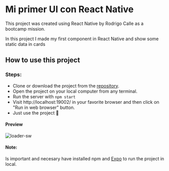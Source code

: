 # Mi primer UI con React Native

This project was created using React Native by Rodrigo Calle as a bootcamp mission.


In this project I made my first component in React Native and show some static data in cards

## How to use this project
### Steps: 
* Clone or download the project from the [repository](https://github.com/rodrigo-calle/primerUI-react-native).
* Open the project on your local computer from any terminal.
* Run the server with `npm start` 
* Visit http://localhost:19002/ in your favorite browser and then click on "Run in web browser" button.
* Just use the project 👾 


#### Preview
![loader-sw](https://i.ibb.co/X3sbPtR/frame.png)


#### Note: 

Is important and necesary have installed npm and [Expo](https://expo.dev/) to run the project in local.

